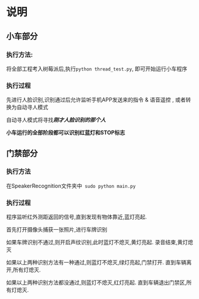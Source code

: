 # 说明

## 小车部分 

### 执行方法:

将全部工程考入树莓派后,执行``python thread_test.py``, 即可开始运行小车程序

### 执行过程

先进行人脸识别,识别通过后允许监听手机APP发送来的指令 & 语音遥控 , 或者转换为自动寻人模式

自动寻人模式将寻找***刚才人脸识别的那个人***

**小车运行的全部阶段都可以识别红蓝灯和STOP标志**

## 门禁部分

### 执行方法

在SpeakerRecognition文件夹中`` sudo python main.py``

### 执行过程

程序监听红外测距返回的信号,直到发现有物体靠近,蓝灯亮起.

首先打开摄像头捕获一张照片,进行车牌识别

如果车牌识别不通过,则开启声纹识别,此时蓝灯不熄灭,黄灯亮起. 录音结束,黄灯熄灭

如果以上两种识别方法有一种通过,则蓝灯不熄灭,绿灯亮起,门禁打开. 直到车辆离开,所有灯熄灭.

如果以上两种识别方法都没通过,则蓝灯不熄灭,红灯亮起. 直到车辆退出门禁区,所有灯熄灭. 
